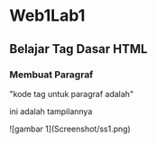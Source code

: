 # Web1Lab1
## Belajar Tag Dasar HTML

### Membuat Paragraf
<p>"kode tag untuk paragraf adalah"<p>
ini adalah tampilannya<p>
![gambar 1](Screenshot/ss1.png)
